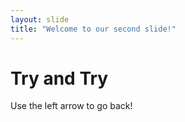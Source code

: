 ```yaml
---
layout: slide
title: "Welcome to our second slide!"
---
```

<h1>Try and Try</h1>
Use the left arrow to go back!
